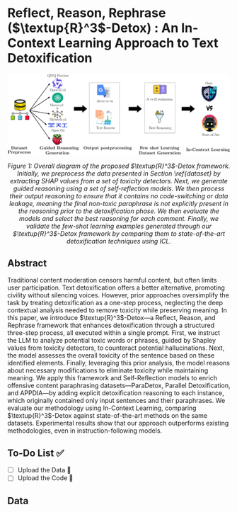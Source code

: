 # Reflect, Reason, Rephrase ($\textup{R}^3$-Detox) : An In-Context Learning Approach to Text Detoxification
<div align="center">
  <img src="https://raw.githubusercontent.com/TheMrguiller/R-3-Detox/main/resources/methodology.svg" width="800">
  <p><em>Figure 1: Overall diagram of the proposed $\textup{R}^3$-Detox framework. Initially, we preprocess the data presented in Section \ref{dataset} by extracting SHAP values from a set of toxicity detectors. Next, we generate guided reasoning using a set of self-reflection models. We then process their output reasoning to ensure that it contains no code-switching or data leakage, meaning the final non-toxic paraphrase is not explicitly present in the reasoning prior to the detoxification phase. We then evaluate the models and select the best reasoning for each comment. Finally, we validate the few-shot learning examples generated through our $\textup{R}^3$-Detox framework by comparing them to state-of-the-art detoxification techniques using ICL. </em></p>
</div>

## Abstract
Traditional content moderation censors harmful content, but often limits user participation. Text detoxification offers a better alternative, promoting civility without silencing voices. However, prior approaches oversimplify the task by treating detoxification as a one-step process, neglecting the deep contextual analysis needed to remove toxicity while preserving meaning. In this paper, we introduce $\textup{R}^3$-Detox—a Reflect, Reason, and Rephrase framework that enhances detoxification through a structured three-step process, all executed within a single prompt. First, we instruct the LLM to analyze potential toxic words or phrases, guided by Shapley values from toxicity detectors, to counteract potential hallucinations. Next, the model assesses the overall toxicity of the sentence based on these identified elements. Finally, leveraging this prior analysis, the model reasons about necessary modifications to eliminate toxicity while maintaining meaning. We apply this framework and Self-Reflection models to enrich offensive content paraphrasing datasets—ParaDetox, Parallel Detoxification, and APPDIA—by adding explicit detoxification reasoning to each instance, which originally contained only input sentences and their paraphrases. We evaluate our methodology using In-Context Learning, comparing $\textup{R}^3$-Detox against state-of-the-art methods on the same datasets. Experimental results show that our approach outperforms existing methodologies, even in instruction-following models.
## To-Do List ✅

- [ ] Upload the Data 📂
- [ ] Upload the Code 📝

## Data
